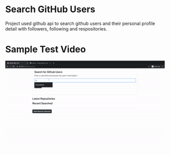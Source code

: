 # Search GitHub Users
Project used github api to search github users and their personal profile detail with followers, following and respositories.</br>

# Sample Test Video

<a href=""><img src="./images/Search-Users-GitHub-REST-API-gif.gif" title="Search-Users-GitHub-REST-API-gif"></a>